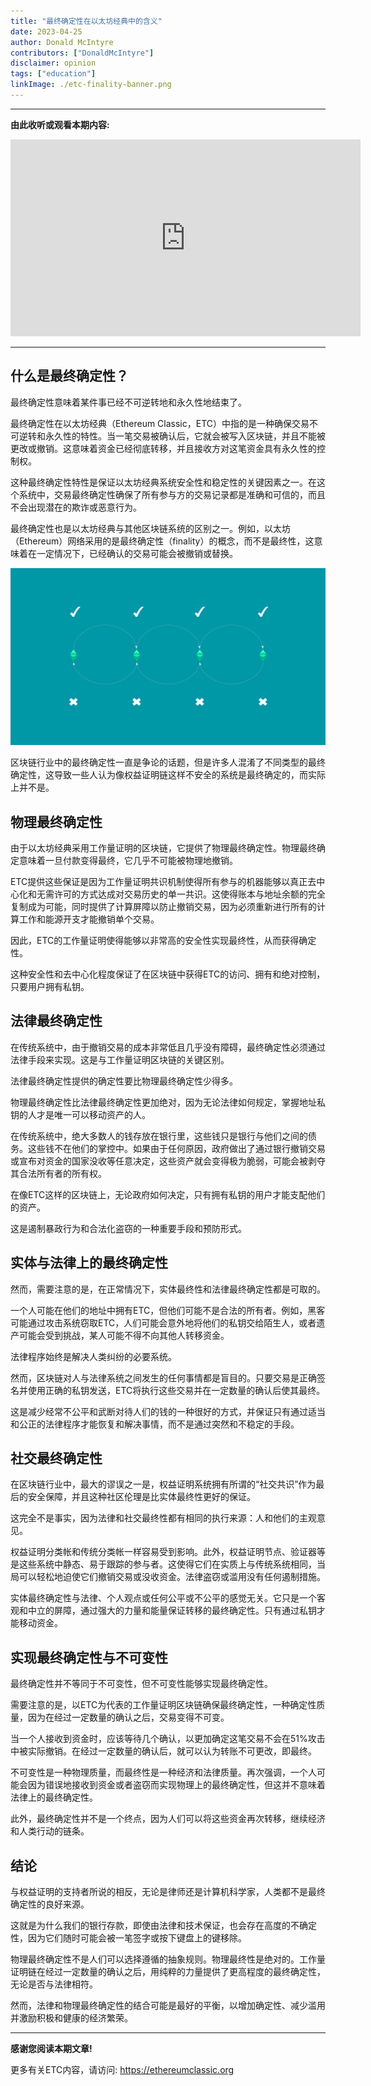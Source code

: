 ```yaml
---
title: "最终确定性在以太坊经典中的含义"
date: 2023-04-25
author: Donald McIntyre
contributors: ["DonaldMcIntyre"]
disclaimer: opinion
tags: ["education"]
linkImage: ./etc-finality-banner.png
---
```


---
**由此收听或观看本期内容:**

<iframe width="560" height="315" src="https://www.youtube.com/embed/7QVY5-arvPQ" title="YouTube video player" frameborder="0" allow="accelerometer; autoplay; clipboard-write; encrypted-media; gyroscope; picture-in-picture; web-share" allowfullscreen></iframe>

---

## 什么是最终确定性？

最终确定性意味着某件事已经不可逆转地和永久性地结束了。

最终确定性在以太坊经典（Ethereum Classic，ETC）中指的是一种确保交易不可逆转和永久性的特性。当一笔交易被确认后，它就会被写入区块链，并且不能被更改或撤销。这意味着资金已经彻底转移，并且接收方对这笔资金具有永久性的控制权。

这种最终确定性特性是保证以太坊经典系统安全性和稳定性的关键因素之一。在这个系统中，交易最终确定性确保了所有参与方的交易记录都是准确和可信的，而且不会出现潜在的欺诈或恶意行为。

最终确定性也是以太坊经典与其他区块链系统的区别之一。例如，以太坊（Ethereum）网络采用的是最终确定性（finality）的概念，而不是最终性，这意味着在一定情况下，已经确认的交易可能会被撤销或替换。

![打破最终确定性](./etc-finality-banner.png)

区块链行业中的最终确定性一直是争论的话题，但是许多人混淆了不同类型的最终确定性，这导致一些人认为像权益证明链这样不安全的系统是最终确定的，而实际上并不是。

## 物理最终确定性

由于以太坊经典采用工作量证明的区块链，它提供了物理最终确定性。物理最终确定意味着一旦付款变得最终，它几乎不可能被物理地撤销。

ETC提供这些保证是因为工作量证明共识机制使得所有参与的机器能够以真正去中心化和无需许可的方式达成对交易历史的单一共识。这使得账本与地址余额的完全复制成为可能，同时提供了计算屏障以防止撤销交易，因为必须重新进行所有的计算工作和能源开支才能撤销单个交易。

因此，ETC的工作量证明使得能够以非常高的安全性实现最终性，从而获得确定性。

这种安全性和去中心化程度保证了在区块链中获得ETC的访问、拥有和绝对控制，只要用户拥有私钥。

## 法律最终确定性

在传统系统中，由于撤销交易的成本非常低且几乎没有障碍，最终确定性必须通过法律手段来实现。这是与工作量证明区块链的关键区别。

法律最终确定性提供的确定性要比物理最终确定性少得多。

物理最终确定性比法律最终确定性更加绝对，因为无论法律如何规定，掌握地址私钥的人才是唯一可以移动资产的人。

在传统系统中，绝大多数人的钱存放在银行里，这些钱只是银行与他们之间的债务。这些钱不在他们的掌控中。如果由于任何原因，政府做出了通过银行撤销交易或宣布对资金的国家没收等任意决定，这些资产就会变得极为脆弱，可能会被剥夺其合法所有者的所有权。

在像ETC这样的区块链上，无论政府如何决定，只有拥有私钥的用户才能支配他们的资产。

这是遏制暴政行为和合法化盗窃的一种重要手段和预防形式。

## 实体与法律上的最终确定性

然而，需要注意的是，在正常情况下，实体最终性和法律最终确定性都是可取的。

一个人可能在他们的地址中拥有ETC，但他们可能不是合法的所有者。例如，黑客可能通过攻击系统窃取ETC，人们可能会意外地将他们的私钥交给陌生人，或者遗产可能会受到挑战，某人可能不得不向其他人转移资金。

法律程序始终是解决人类纠纷的必要系统。

然而，区块链对人与法律系统之间发生的任何事情都是盲目的。只要交易是正确签名并使用正确的私钥发送，ETC将执行这些交易并在一定数量的确认后使其最终。

这是减少经常不公平和武断对待人们的钱的一种很好的方式，并保证只有通过适当和公正的法律程序才能恢复和解决事情，而不是通过突然和不稳定的手段。

## 社交最终确定性

在区块链行业中，最大的谬误之一是，权益证明系统拥有所谓的“社交共识”作为最后的安全保障，并且这种社区伦理是比实体最终性更好的保证。

这完全不是事实，因为法律和社交最终性都有相同的执行来源：人和他们的主观意见。

权益证明分类帐和传统分类帐一样容易受到影响。此外，权益证明节点、验证器等是这些系统中静态、易于跟踪的参与者。这使得它们在实质上与传统系统相同，当局可以轻松地迫使它们撤销交易或没收资金。法律盗窃或滥用没有任何遏制措施。

实体最终确定性与法律、个人观点或任何公平或不公平的感觉无关。它只是一个客观和中立的屏障，通过强大的力量和能量保证转移的最终确定性。只有通过私钥才能移动资金。

## 实现最终确定性与不可变性

最终确定性并不等同于不可变性，但不可变性能够实现最终确定性。

需要注意的是，以ETC为代表的工作量证明区块链确保最终确定性，一种确定性质量，因为在经过一定数量的确认之后，交易变得不可变。

当一个人接收到资金时，应该等待几个确认，以更加确定这笔交易不会在51%攻击中被实际撤销。在经过一定数量的确认后，就可以认为转账不可更改，即最终。

不可变性是一种物理质量，而最终性是一种经济和法律质量。再次强调，一个人可能会因为错误地接收到资金或者盗窃而实现物理上的最终确定性，但这并不意味着法律上的最终确定性。

此外，最终确定性并不是一个终点，因为人们可以将这些资金再次转移，继续经济和人类行动的链条。

## 结论

与权益证明的支持者所说的相反，无论是律师还是计算机科学家，人类都不是最终确定性的良好来源。

这就是为什么我们的银行存款，即使由法律和技术保证，也会存在高度的不确定性，因为它们随时可能会被一笔签字或按下键盘上的键移除。

物理最终确定性不是人们可以选择遵循的抽象规则。物理最终性是绝对的。工作量证明链在经过一定数量的确认之后，用纯粹的力量提供了更高程度的最终确定性，无论是否与法律相符。

然而，法律和物理最终确定性的结合可能是最好的平衡，以增加确定性、减少滥用并激励积极和健康的经济繁荣。

---

**感谢您阅读本期文章!**

更多有关ETC内容，请访问: https://ethereumclassic.org
